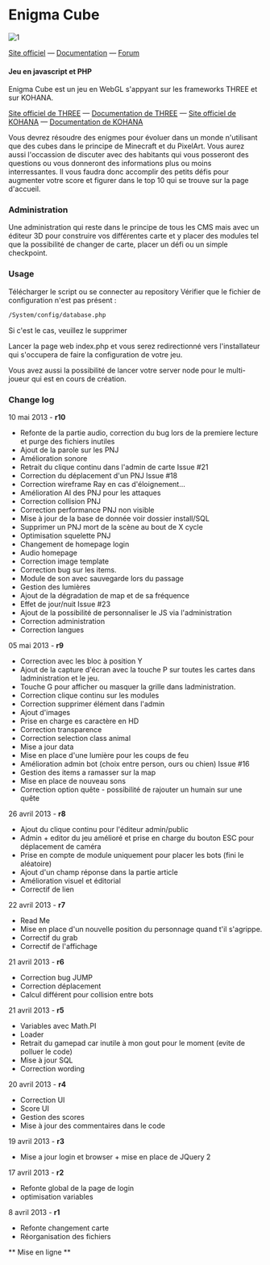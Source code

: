 Enigma Cube
========
![1](https://f.cloud.github.com/assets/4077369/492751/e9cdff50-bae5-11e2-9402-00c6e70b44a7.jpg)

[Site officiel](http://www.enigmacube.com) — [Documentation](http://docs.openrpg.fr) — [Forum](http://www.openrpg.fr/forums/85-enigma-cube)

#### Jeu en javascript et PHP ####

Enigma Cube est un jeu en WebGL s'appyant sur les frameworks THREE et sur KOHANA.

[Site officiel de THREE](http://threejs.org/) — [Documentation de THREE](http://threejs.org/docs/) — [Site officiel de KOHANA](http://kohanaframework.org/) — [Documentation de KOHANA](http://docs.openrpg.fr/creer-son-jeu)

Vous devrez résoudre des enigmes pour évoluer dans un monde n'utilisant que des cubes dans le principe de Minecraft et du PixelArt.
Vous aurez aussi l'occassion de discuter avec des habitants qui vous posseront des questions ou vous donneront des informations plus ou moins interressantes.
Il vous faudra donc accomplir des petits défis pour augmenter votre score et figurer dans le top 10 qui se trouve sur la page d'accueil.

### Administration ###

Une administration qui reste dans le principe de tous les CMS mais avec un éditeur 3D pour construire vos différentes carte et y placer des modules tel que la possibilité de changer de carte, placer un défi ou un simple checkpoint.

### Usage ###

Télécharger le script ou se connecter au repository
Vérifier que le fichier de configuration n'est pas présent :

```html
/System/config/database.php
```

Si c'est le cas, veuillez le supprimer

Lancer la page web index.php et vous serez redirectionné vers l'installateur qui s'occupera de faire la configuration de votre jeu.

Vous avez aussi la possibilité de lancer votre server node pour le multi-joueur qui est en cours de création.


### Change log ###


10 mai 2013 - **r10**

* Refonte de la partie audio, correction du bug lors de la premiere lecture et purge des fichiers inutiles
* Ajout de la parole sur les PNJ
* Amélioration sonore
* Retrait du clique continu dans l'admin de carte Issue #21
* Correction du déplacement d'un PNJ Issue #18
* Correction wireframe Ray en cas d'éloignement...
* Amélioration AI des PNJ pour les attaques
* Correction collision PNJ
* Correction performance PNJ non visible
* Mise à jour de la base de donnée voir dossier install/SQL
* Supprimer un PNJ mort de la scène au bout de X cycle
* Optimisation squelette PNJ
* Changement de homepage login
* Audio homepage
* Correction image template
* Correction bug sur les items.
* Module de son avec sauvegarde lors du passage
* Gestion des lumières
* Ajout de la dégradation de map et de sa fréquence
* Effet de jour/nuit Issue #23
* Ajout de la possibilité de personnaliser le JS via l'administration
* Correction administration
* Correction langues


05 mai 2013 - **r9**

* Correction avec les bloc à position Y
* Ajout de la capture d'écran avec la touche P sur toutes les cartes dans ladministration et le jeu.
* Touche G pour afficher ou masquer la grille dans ladministration.
* Correction clique continu sur les modules
* Correction supprimer élément dans l'admin
* Ajout d'images
* Prise en charge es caractère en HD
* Correction transparence
* Correction selection class animal
* Mise a jour data
* Mise en place d'une lumière pour les coups de feu
* Amélioration admin bot (choix entre person, ours ou chien) Issue #16
* Gestion des items a ramasser sur la map
* Mise en place de nouveau sons
* Correction option quête - possibilité de rajouter un humain sur une quête


26 avril 2013 - **r8**

* Ajout du clique continu pour l'éditeur admin/public
* Admin + editor du jeu amélioré et prise en charge du bouton ESC pour déplacement de caméra
* Prise en compte de module uniquement pour placer les bots (fini le aléatoire)
* Ajout d'un champ réponse dans la partie article
* Amélioration visuel et éditorial
* Correctif de lien


22 avril 2013 - **r7**

* Read Me
* Mise en place d'un nouvelle position du personnage quand t'il s'agrippe.
* Correctif du grab
* Correctif de l'affichage


21 avril 2013 - **r6**

* Correction bug JUMP
* Correction déplacement
* Calcul différent pour collision entre bots


21 avril 2013 - **r5**

* Variables avec Math.PI
* Loader
* Retrait du gamepad car inutile à mon gout pour le moment (evite de polluer le code)
* Mise à jour SQL
* Correction wording


20 avril 2013 - **r4**

* Correction UI
* Score UI
* Gestion des scores
* Mise à jour des commentaires dans le code


19 avril 2013 - **r3**

* Mise a jour login et browser + mise en place de JQuery 2


17 avril 2013 - **r2**

* Refonte global de la page de login
* optimisation variables


8 avril 2013 - **r1**

* Refonte changement carte
* Réorganisation des fichiers


** Mise en ligne **